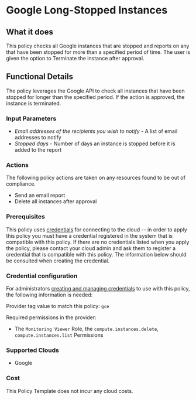 # Google Long-Stopped Instances

## What it does

This policy checks all Google instances that are stopped and reports on any that have been stopped for more than a specified period of time. The user is given the option to Terminate the instance after approval.

## Functional Details

The policy leverages the Google API to check all instances that have been stopped for longer than the specified period. If the action is approved, the instance is terminated.

### Input Parameters

- *Email addresses of the recipients you wish to notify* - A list of email addresses to notify
- *Stopped days* - Number of days an instance is stopped before it is added to the report

### Actions

The following policy actions are taken on any resources found to be out of compliance.

- Send an email report
- Delete all instances after approval

### Prerequisites

This policy uses [credentials](https://docs.rightscale.com/policies/users/guides/credential_management.html) for connecting to the cloud -- in order to apply this policy you must have a credential registered in the system that is compatible with this policy. If there are no credentials listed when you apply the policy, please contact your cloud admin and ask them to register a credential that is compatible with this policy. The information below should be consulted when creating the credential.

### Credential configuration

For administrators [creating and managing credentials](https://docs.rightscale.com/policies/users/guides/credential_management.html) to use with this policy, the following information is needed:

Provider tag value to match this policy: `gce`

Required permissions in the provider:

- The `Monitoring Viewer` Role, the `compute.instances.delete`, `compute.instances.list` Permissions

### Supported Clouds

- Google

### Cost

This Policy Template does not incur any cloud costs.